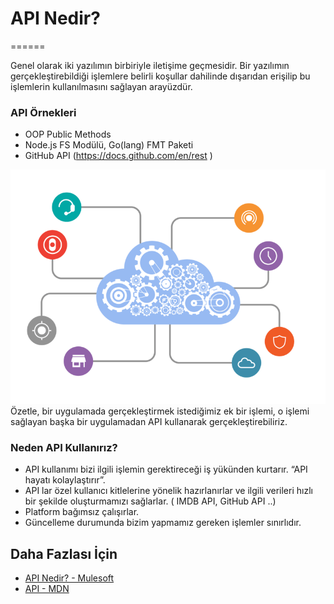 # API Nedir?
======

Genel olarak iki yazılımın birbiriyle iletişime geçmesidir. Bir yazılımın gerçekleştirebildiği işlemlere belirli koşullar dahilinde dışarıdan erişilip bu işlemlerin kullanılmasını sağlayan arayüzdür.  

### API Örnekleri
- OOP Public Methods
- Node.js FS Modülü, Go(lang) FMT Paketi
- GitHub API (https://docs.github.com/en/rest )

![API Nedir?](https://raw.githubusercontent.com/Kodluyoruz/taskforce/refs/heads/main/rest-api/api-nedir/figures/API.png)
Özetle, bir uygulamada gerçekleştirmek istediğimiz ek bir işlemi, o işlemi sağlayan başka bir uygulamadan API kullanarak gerçekleştirebiliriz. 

### Neden API Kullanırız?
- API kullanımı bizi ilgili işlemin gerektireceği iş yükünden kurtarır. “API hayatı kolaylaştırır”.
- API lar özel kullanıcı kitlelerine yönelik hazırlanırlar ve ilgili verileri hızlı bir şekilde oluşturmamızı sağlarlar. ( IMDB API, GitHub API ..)
- Platform bağımsız çalışırlar.
- Güncelleme durumunda bizim yapmamız gereken işlemler sınırlıdır.

## Daha Fazlası İçin
- [API Nedir? - Mulesoft](https://www.youtube.com/watch?v=s7wmiS2mSXY)
- [API - MDN](https://developer.mozilla.org/en-US/docs/Glossary/API)

